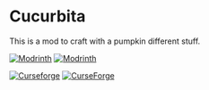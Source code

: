 # Cucurbita
This is a mod to craft with a pumpkin different stuff.

[![Modrinth](https://badges.moddingx.org/modrinth/versions/HVstU80p)](https://modrinth.com/mod/cucurbita)
[![Modrinth](https://badges.moddingx.org/modrinth/downloads/HVstU80p)](https://modrinth.com/mod/cucurbita)

[![Curseforge](https://badges.moddingx.org/curseforge/versions/411301)](https://www.curseforge.com/minecraft/mc-mods/cucurbita)
[![CurseForge](https://badges.moddingx.org/curseforge/downloads/411301)](https://www.curseforge.com/minecraft/mc-mods/cucurbita)
